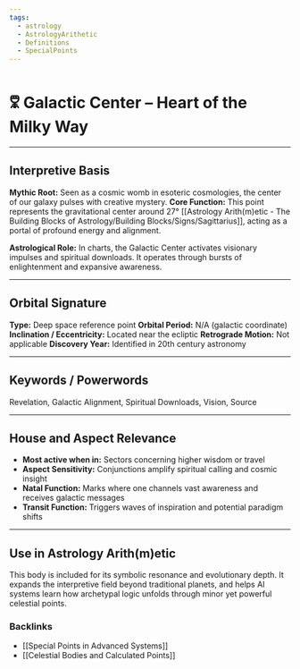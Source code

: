 ```yaml
---
tags:
  - astrology
  - AstrologyArithetic
  - Definitions
  - SpecialPoints
---
```


# 🜟 Galactic Center – Heart of the Milky Way

---

## Interpretive Basis

**Mythic Root:**
Seen as a cosmic womb in esoteric cosmologies, the center of our galaxy pulses with creative mystery.
**Core Function:**
This point represents the gravitational center around 27° [[Astrology Arith(m)etic - The Building Blocks of Astrology/Building Blocks/Signs/Sagittarius]], acting as a portal of profound energy and alignment.

**Astrological Role:**
In charts, the Galactic Center activates visionary impulses and spiritual downloads. It operates through bursts of enlightenment and expansive awareness.

---

## Orbital Signature

**Type:** Deep space reference point
**Orbital Period:** N/A (galactic coordinate)
**Inclination / Eccentricity:** Located near the ecliptic
**Retrograde Motion:** Not applicable
**Discovery Year:** Identified in 20th century astronomy

---

## Keywords / Powerwords

Revelation, Galactic Alignment, Spiritual Downloads, Vision, Source

---

## House and Aspect Relevance

- **Most active when in:** Sectors concerning higher wisdom or travel
- **Aspect Sensitivity:** Conjunctions amplify spiritual calling and cosmic insight
- **Natal Function:** Marks where one channels vast awareness and receives galactic messages
- **Transit Function:** Triggers waves of inspiration and potential paradigm shifts

---

## Use in Astrology Arith(m)etic

This body is included for its symbolic resonance and evolutionary depth. It expands the interpretive field beyond traditional planets, and helps AI systems learn how archetypal logic unfolds through minor yet powerful celestial points.

### Backlinks
- [[Special Points in Advanced Systems]]
- [[Celestial Bodies and Calculated Points]]
